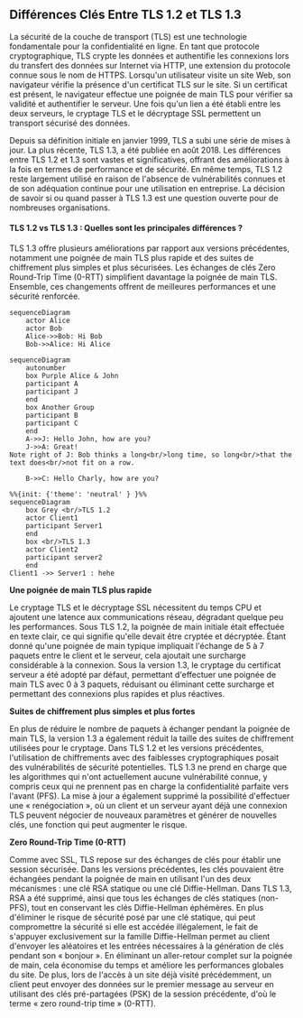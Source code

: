## Différences Clés Entre TLS 1.2 et TLS 1.3

La sécurité de la couche de transport (TLS) est une technologie fondamentale pour la confidentialité en ligne. En tant que protocole cryptographique, TLS crypte les données et authentifie les connexions lors du transfert des données sur Internet via HTTP, une extension du protocole connue sous le nom de HTTPS. Lorsqu'un utilisateur visite un site Web, son navigateur vérifie la présence d'un certificat TLS sur le site. Si un certificat est présent, le navigateur effectue une poignée de main TLS pour vérifier sa validité et authentifier le serveur. Une fois qu'un lien a été établi entre les deux serveurs, le cryptage TLS et le décryptage SSL permettent un transport sécurisé des données.

Depuis sa définition initiale en janvier 1999, TLS a subi une série de mises à jour. La plus récente, TLS 1.3, a été publiée en août 2018. Les différences entre TLS 1.2 et 1.3 sont vastes et significatives, offrant des améliorations à la fois en termes de performance et de sécurité. En même temps, TLS 1.2 reste largement utilisé en raison de l'absence de vulnérabilités connues et de son adéquation continue pour une utilisation en entreprise. La décision de savoir si ou quand passer à TLS 1.3 est une question ouverte pour de nombreuses organisations.

#### TLS 1.2 vs TLS 1.3 : Quelles sont les principales différences ?

TLS 1.3 offre plusieurs améliorations par rapport aux versions précédentes, notamment une poignée de main TLS plus rapide et des suites de chiffrement plus simples et plus sécurisées. Les échanges de clés Zero Round-Trip Time (0-RTT) simplifient davantage la poignée de main TLS. Ensemble, ces changements offrent de meilleures performances et une sécurité renforcée.

```mermaid
sequenceDiagram
    actor Alice
    actor Bob
    Alice->>Bob: Hi Bob
    Bob->>Alice: Hi Alice
```

```mermaid
sequenceDiagram
    autonumber
    box Purple Alice & John
    participant A
    participant J
    end
    box Another Group
    participant B
    participant C
    end
    A->>J: Hello John, how are you?
    J->>A: Great!
Note right of J: Bob thinks a long<br/>long time, so long<br/>that the text does<br/>not fit on a row.
   
    B->>C: Hello Charly, how are you?
```

```mermaid
%%{init: {'theme': 'neutral' } }%%
sequenceDiagram
    box Grey <br/>TLS 1.2
    actor Client1
    participant Server1
    end
    box <br/>TLS 1.3
    actor Client2
    participant server2
    end
Client1 ->> Server1 : hehe
```

**Une poignée de main TLS plus rapide**

Le cryptage TLS et le décryptage SSL nécessitent du temps CPU et ajoutent une latence aux communications réseau, dégradant quelque peu les performances. Sous TLS 1.2, la poignée de main initiale était effectuée en texte clair, ce qui signifie qu'elle devait être cryptée et décryptée. Étant donné qu'une poignée de main typique impliquait l'échange de 5 à 7 paquets entre le client et le serveur, cela ajoutait une surcharge considérable à la connexion. Sous la version 1.3, le cryptage du certificat serveur a été adopté par défaut, permettant d'effectuer une poignée de main TLS avec 0 à 3 paquets, réduisant ou éliminant cette surcharge et permettant des connexions plus rapides et plus réactives.

**Suites de chiffrement plus simples et plus fortes**

En plus de réduire le nombre de paquets à échanger pendant la poignée de main TLS, la version 1.3 a également réduit la taille des suites de chiffrement utilisées pour le cryptage. Dans TLS 1.2 et les versions précédentes, l'utilisation de chiffrements avec des faiblesses cryptographiques posait des vulnérabilités de sécurité potentielles. TLS 1.3 ne prend en charge que les algorithmes qui n'ont actuellement aucune vulnérabilité connue, y compris ceux qui ne prennent pas en charge la confidentialité parfaite vers l'avant (PFS). La mise à jour a également supprimé la possibilité d'effectuer une « renégociation », où un client et un serveur ayant déjà une connexion TLS peuvent négocier de nouveaux paramètres et générer de nouvelles clés, une fonction qui peut augmenter le risque.

**Zero Round-Trip Time (0-RTT)**

Comme avec SSL, TLS repose sur des échanges de clés pour établir une session sécurisée. Dans les versions précédentes, les clés pouvaient être échangées pendant la poignée de main en utilisant l'un des deux mécanismes : une clé RSA statique ou une clé Diffie-Hellman. Dans TLS 1.3, RSA a été supprimé, ainsi que tous les échanges de clés statiques (non-PFS), tout en conservant les clés Diffie-Hellman éphémères. En plus d'éliminer le risque de sécurité posé par une clé statique, qui peut compromettre la sécurité si elle est accédée illégalement, le fait de s'appuyer exclusivement sur la famille Diffie-Hellman permet au client d'envoyer les aléatoires et les entrées nécessaires à la génération de clés pendant son « bonjour ». En éliminant un aller-retour complet sur la poignée de main, cela économise du temps et améliore les performances globales du site. De plus, lors de l'accès à un site déjà visité précédemment, un client peut envoyer des données sur le premier message au serveur en utilisant des clés pré-partagées (PSK) de la session précédente, d'où le terme « zero round-trip time » (0-RTT).

